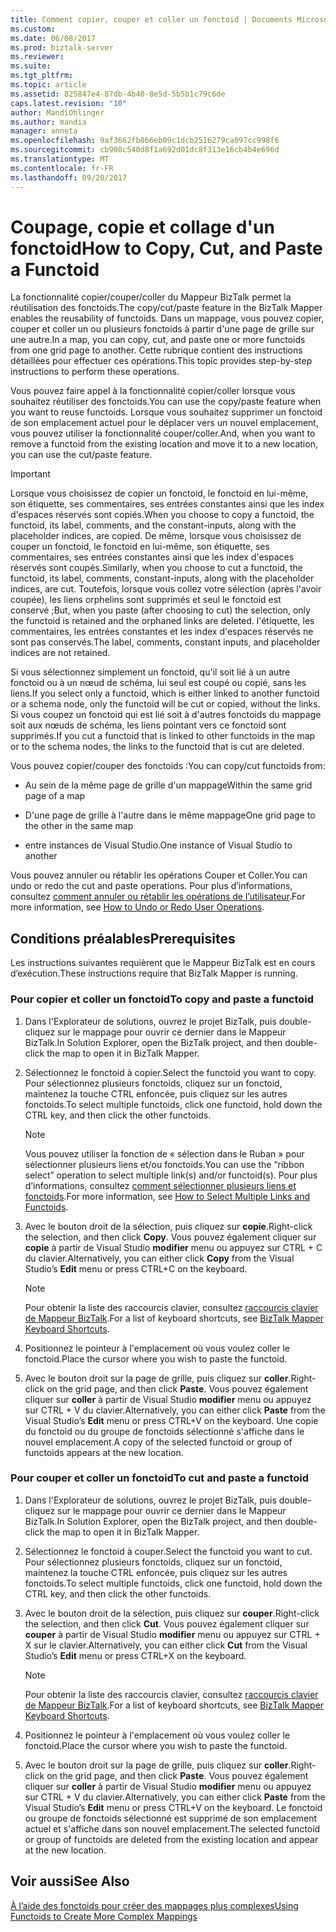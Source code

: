 ```yaml
---
title: Comment copier, couper et coller un fonctoid | Documents Microsoft
ms.custom: 
ms.date: 06/08/2017
ms.prod: biztalk-server
ms.reviewer: 
ms.suite: 
ms.tgt_pltfrm: 
ms.topic: article
ms.assetid: 825847e4-87db-4b40-8e5d-5b5b1c79c6de
caps.latest.revision: "10"
author: MandiOhlinger
ms.author: mandia
manager: anneta
ms.openlocfilehash: 9af3662fb866eb09c1dcb2516279ca097cc998f6
ms.sourcegitcommit: cb908c540d8f1a692d01dc8f313e16cb4b4e696d
ms.translationtype: MT
ms.contentlocale: fr-FR
ms.lasthandoff: 09/20/2017
---
```

# <a name="how-to-copy-cut-and-paste-a-functoid"></a><span data-ttu-id="9b550-102">Coupage, copie et collage d'un fonctoid</span><span class="sxs-lookup"><span data-stu-id="9b550-102">How to Copy, Cut, and Paste a Functoid</span></span>
<span data-ttu-id="9b550-103">La fonctionnalité copier/couper/coller du Mappeur BizTalk permet la réutilisation des fonctoids.</span><span class="sxs-lookup"><span data-stu-id="9b550-103">The copy/cut/paste feature in the BizTalk Mapper enables the reusability of functoids.</span></span> <span data-ttu-id="9b550-104">Dans un mappage, vous pouvez copier, couper et coller un ou plusieurs fonctoids à partir d'une page de grille sur une autre.</span><span class="sxs-lookup"><span data-stu-id="9b550-104">In a map, you can copy, cut, and paste one or more functoids from one grid page to another.</span></span> <span data-ttu-id="9b550-105">Cette rubrique contient des instructions détaillées pour effectuer ces opérations.</span><span class="sxs-lookup"><span data-stu-id="9b550-105">This topic provides step-by-step instructions to perform these operations.</span></span>  
  
 <span data-ttu-id="9b550-106">Vous pouvez faire appel à la fonctionnalité copier/coller lorsque vous souhaitez réutiliser des fonctoids.</span><span class="sxs-lookup"><span data-stu-id="9b550-106">You can use the copy/paste feature when you want to reuse functoids.</span></span> <span data-ttu-id="9b550-107">Lorsque vous souhaitez supprimer un fonctoid de son emplacement actuel pour le déplacer vers un nouvel emplacement, vous pouvez utiliser la fonctionnalité couper/coller.</span><span class="sxs-lookup"><span data-stu-id="9b550-107">And, when you want to remove a functoid from the existing location and move it to a new location, you can use the cut/paste feature.</span></span>  
  
> [!IMPORTANT]
>  <span data-ttu-id="9b550-108">Lorsque vous choisissez de copier un fonctoid, le fonctoid en lui-même, son étiquette, ses commentaires, ses entrées constantes ainsi que les index d'espaces réservés sont copiés.</span><span class="sxs-lookup"><span data-stu-id="9b550-108">When you choose to copy a functoid, the functoid, its label, comments, and the constant-inputs, along with the placeholder indices, are copied.</span></span> <span data-ttu-id="9b550-109">De même, lorsque vous choisissez de couper un fonctoid, le fonctoid en lui-même, son étiquette, ses commentaires, ses entrées constantes ainsi que les index d'espaces réservés sont coupés.</span><span class="sxs-lookup"><span data-stu-id="9b550-109">Similarly, when you choose to cut a functoid, the functoid, its label, comments, constant-inputs, along with the placeholder indices, are cut.</span></span> <span data-ttu-id="9b550-110">Toutefois, lorsque vous collez votre sélection (après l'avoir coupée), les liens orphelins sont supprimés et seul le fonctoid est conservé ;</span><span class="sxs-lookup"><span data-stu-id="9b550-110">But, when you paste (after choosing to cut) the selection, only the functoid is retained and the orphaned links are deleted.</span></span> <span data-ttu-id="9b550-111">l'étiquette, les commentaires, les entrées constantes et les index d'espaces réservés ne sont pas conservés.</span><span class="sxs-lookup"><span data-stu-id="9b550-111">The label, comments, constant inputs, and placeholder indices are not retained.</span></span>  
  
 <span data-ttu-id="9b550-112">Si vous sélectionnez simplement un fonctoid, qu'il soit lié à un autre fonctoid ou à un nœud de schéma, lui seul est coupé ou copié, sans les liens.</span><span class="sxs-lookup"><span data-stu-id="9b550-112">If you select only a functoid, which is either linked to another functoid or a schema node, only the functoid will be cut or copied, without the links.</span></span> <span data-ttu-id="9b550-113">Si vous coupez un fonctoid qui est lié soit à d'autres fonctoids du mappage soit aux nœuds de schéma, les liens pointant vers ce fonctoid sont supprimés.</span><span class="sxs-lookup"><span data-stu-id="9b550-113">If you cut a functoid that is linked to other functoids in the map or to the schema nodes, the links to the functoid that is cut are deleted.</span></span>  
  
 <span data-ttu-id="9b550-114">Vous pouvez copier/couper des fonctoids :</span><span class="sxs-lookup"><span data-stu-id="9b550-114">You can copy/cut functoids from:</span></span>  
  
-   <span data-ttu-id="9b550-115">Au sein de la même page de grille d'un mappage</span><span class="sxs-lookup"><span data-stu-id="9b550-115">Within the same grid page of a map</span></span>  
  
-   <span data-ttu-id="9b550-116">D'une page de grille à l'autre dans le même mappage</span><span class="sxs-lookup"><span data-stu-id="9b550-116">One grid page to the other in the same map</span></span>  
  
-   <span data-ttu-id="9b550-117">entre instances de Visual Studio.</span><span class="sxs-lookup"><span data-stu-id="9b550-117">One instance of Visual Studio to another</span></span>  
  
 <span data-ttu-id="9b550-118">Vous pouvez annuler ou rétablir les opérations Couper et Coller.</span><span class="sxs-lookup"><span data-stu-id="9b550-118">You can undo or redo the cut and paste operations.</span></span> <span data-ttu-id="9b550-119">Pour plus d’informations, consultez [comment annuler ou rétablir les opérations de l’utilisateur](../core/how-to-undo-or-redo-user-operations.md).</span><span class="sxs-lookup"><span data-stu-id="9b550-119">For more information, see [How to Undo or Redo User Operations](../core/how-to-undo-or-redo-user-operations.md).</span></span>  
  
## <a name="prerequisites"></a><span data-ttu-id="9b550-120">Conditions préalables</span><span class="sxs-lookup"><span data-stu-id="9b550-120">Prerequisites</span></span>  
 <span data-ttu-id="9b550-121">Les instructions suivantes requièrent que le Mappeur BizTalk est en cours d’exécution.</span><span class="sxs-lookup"><span data-stu-id="9b550-121">These instructions require that BizTalk Mapper is running.</span></span>  
  
### <a name="to-copy-and-paste-a-functoid"></a><span data-ttu-id="9b550-122">Pour copier et coller un fonctoid</span><span class="sxs-lookup"><span data-stu-id="9b550-122">To copy and paste a functoid</span></span>  
  
1.  <span data-ttu-id="9b550-123">Dans l'Explorateur de solutions, ouvrez le projet BizTalk, puis double-cliquez sur le mappage pour ouvrir ce dernier dans le Mappeur BizTalk.</span><span class="sxs-lookup"><span data-stu-id="9b550-123">In Solution Explorer, open the BizTalk project, and then double-click the map to open it in BizTalk Mapper.</span></span>  
  
2.  <span data-ttu-id="9b550-124">Sélectionnez le fonctoid à copier.</span><span class="sxs-lookup"><span data-stu-id="9b550-124">Select the functoid you want to copy.</span></span> <span data-ttu-id="9b550-125">Pour sélectionnez plusieurs fonctoids, cliquez sur un fonctoid, maintenez la touche CTRL enfoncée, puis cliquez sur les autres fonctoids.</span><span class="sxs-lookup"><span data-stu-id="9b550-125">To select multiple functoids, click one functoid, hold down the CTRL key, and then click the other functoids.</span></span>  
  
    > [!NOTE]
    >  <span data-ttu-id="9b550-126">Vous pouvez utiliser la fonction de « sélection dans le Ruban » pour sélectionner plusieurs liens et/ou fonctoids.</span><span class="sxs-lookup"><span data-stu-id="9b550-126">You can use the “ribbon select” operation to select multiple link(s) and/or functoid(s).</span></span> <span data-ttu-id="9b550-127">Pour plus d’informations, consultez [comment sélectionner plusieurs liens et fonctoids](../core/how-to-select-multiple-links-and-functoids.md).</span><span class="sxs-lookup"><span data-stu-id="9b550-127">For more information, see [How to Select Multiple Links and Functoids](../core/how-to-select-multiple-links-and-functoids.md).</span></span>  
  
3.  <span data-ttu-id="9b550-128">Avec le bouton droit de la sélection, puis cliquez sur **copie**.</span><span class="sxs-lookup"><span data-stu-id="9b550-128">Right-click the selection, and then click **Copy**.</span></span> <span data-ttu-id="9b550-129">Vous pouvez également cliquer sur **copie** à partir de Visual Studio **modifier** menu ou appuyez sur CTRL + C du clavier.</span><span class="sxs-lookup"><span data-stu-id="9b550-129">Alternatively, you can either click **Copy** from the Visual Studio’s **Edit** menu or press CTRL+C on the keyboard.</span></span>  
  
    > [!NOTE]
    >  <span data-ttu-id="9b550-130">Pour obtenir la liste des raccourcis clavier, consultez [raccourcis clavier de Mappeur BizTalk](../core/biztalk-mapper-keyboard-shortcuts.md).</span><span class="sxs-lookup"><span data-stu-id="9b550-130">For a list of keyboard shortcuts, see [BizTalk Mapper Keyboard Shortcuts](../core/biztalk-mapper-keyboard-shortcuts.md).</span></span>  
  
4.  <span data-ttu-id="9b550-131">Positionnez le pointeur à l'emplacement où vous voulez coller le fonctoid.</span><span class="sxs-lookup"><span data-stu-id="9b550-131">Place the cursor where you wish to paste the functoid.</span></span>  
  
5.  <span data-ttu-id="9b550-132">Avec le bouton droit sur la page de grille, puis cliquez sur **coller**.</span><span class="sxs-lookup"><span data-stu-id="9b550-132">Right-click on the grid page, and then click **Paste**.</span></span> <span data-ttu-id="9b550-133">Vous pouvez également cliquer sur **coller** à partir de Visual Studio **modifier** menu ou appuyez sur CTRL + V du clavier.</span><span class="sxs-lookup"><span data-stu-id="9b550-133">Alternatively, you can either click **Paste** from the Visual Studio’s **Edit** menu or press CTRL+V on the keyboard.</span></span> <span data-ttu-id="9b550-134">Une copie du fonctoid ou du groupe de fonctoids sélectionné s'affiche dans le nouvel emplacement.</span><span class="sxs-lookup"><span data-stu-id="9b550-134">A copy of the selected functoid or group of functoids appears at the new location.</span></span>  
  
### <a name="to-cut-and-paste-a-functoid"></a><span data-ttu-id="9b550-135">Pour couper et coller un fonctoid</span><span class="sxs-lookup"><span data-stu-id="9b550-135">To cut and paste a functoid</span></span>  
  
1.  <span data-ttu-id="9b550-136">Dans l'Explorateur de solutions, ouvrez le projet BizTalk, puis double-cliquez sur le mappage pour ouvrir ce dernier dans le Mappeur BizTalk.</span><span class="sxs-lookup"><span data-stu-id="9b550-136">In Solution Explorer, open the BizTalk project, and then double-click the map to open it in BizTalk Mapper.</span></span>  
  
2.  <span data-ttu-id="9b550-137">Sélectionnez le fonctoid à couper.</span><span class="sxs-lookup"><span data-stu-id="9b550-137">Select the functoid you want to cut.</span></span> <span data-ttu-id="9b550-138">Pour sélectionnez plusieurs fonctoids, cliquez sur un fonctoid, maintenez la touche CTRL enfoncée, puis cliquez sur les autres fonctoids.</span><span class="sxs-lookup"><span data-stu-id="9b550-138">To select multiple functoids, click one functoid, hold down the CTRL key, and then click the other functoids.</span></span>  
  
3.  <span data-ttu-id="9b550-139">Avec le bouton droit de la sélection, puis cliquez sur **couper**.</span><span class="sxs-lookup"><span data-stu-id="9b550-139">Right-click the selection, and then click **Cut**.</span></span> <span data-ttu-id="9b550-140">Vous pouvez également cliquer sur **couper** à partir de Visual Studio **modifier** menu ou appuyez sur CTRL + X sur le clavier.</span><span class="sxs-lookup"><span data-stu-id="9b550-140">Alternatively, you can either click **Cut** from the Visual Studio’s **Edit** menu or press CTRL+X on the keyboard.</span></span>  
  
    > [!NOTE]
    >  <span data-ttu-id="9b550-141">Pour obtenir la liste des raccourcis clavier, consultez [raccourcis clavier de Mappeur BizTalk](../core/biztalk-mapper-keyboard-shortcuts.md).</span><span class="sxs-lookup"><span data-stu-id="9b550-141">For a list of keyboard shortcuts, see [BizTalk Mapper Keyboard Shortcuts](../core/biztalk-mapper-keyboard-shortcuts.md).</span></span>  
  
4.  <span data-ttu-id="9b550-142">Positionnez le pointeur à l'emplacement où vous voulez coller le fonctoid.</span><span class="sxs-lookup"><span data-stu-id="9b550-142">Place the cursor where you wish to paste the functoid.</span></span>  
  
5.  <span data-ttu-id="9b550-143">Avec le bouton droit sur la page de grille, puis cliquez sur **coller**.</span><span class="sxs-lookup"><span data-stu-id="9b550-143">Right-click on the grid page, and then click **Paste**.</span></span> <span data-ttu-id="9b550-144">Vous pouvez également cliquer sur **coller** à partir de Visual Studio **modifier** menu ou appuyez sur CTRL + V du clavier.</span><span class="sxs-lookup"><span data-stu-id="9b550-144">Alternatively, you can either click **Paste** from the Visual Studio’s **Edit** menu or press CTRL+V on the keyboard.</span></span> <span data-ttu-id="9b550-145">Le fonctoid ou groupe de fonctoids sélectionné est supprimé de son emplacement actuel et s'affiche dans son nouvel emplacement.</span><span class="sxs-lookup"><span data-stu-id="9b550-145">The selected functoid or group of functoids are deleted from the existing location and appear at the new location.</span></span>  
  
## <a name="see-also"></a><span data-ttu-id="9b550-146">Voir aussi</span><span class="sxs-lookup"><span data-stu-id="9b550-146">See Also</span></span>  
 [<span data-ttu-id="9b550-147">À l’aide des fonctoids pour créer des mappages plus complexes</span><span class="sxs-lookup"><span data-stu-id="9b550-147">Using Functoids to Create More Complex Mappings</span></span>](../core/using-functoids-to-create-more-complex-mappings.md)